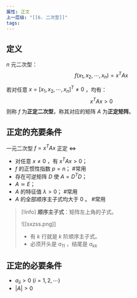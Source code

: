 ```yaml
---
属性: 正文
上一层级: "[[6. 二次型]]"
tags:
---
```


## 定义

$n$ 元二次型： $$f(x_{1}, x_{2}, \cdots, x_{n}) = x^{T}Ax$$ 

若对任意 $x=[x_{1}, x_{2}, \cdots, x_{n}]^{T} \ne 0$ ，均有： $$x^{T}Ax > 0$$ 则称 $f$ 为**正定二次型**，称其对应的矩阵 $A$ 为**正定矩阵**。

## 正定的充要条件

一元二次型 $f=x^{T}Ax$ 正定 $\Leftrightarrow$
- 对任意 $x \ne 0$ ，有 $x^{T}Ax > 0$；
- $f$ 的正惯性指数 $p = n$； #常用 
- 存在可逆矩阵 $D$ 使 $A=D^{T}D$；
- $A \simeq E$；
- $A$ 的特征值 $\lambda > 0$； #常用 
- $A$ 的全部顺序主子式均大于 $0$ 。 #常用 

> [!info] 
> **顺序主子式**：矩阵左上角的子式。
> 
> ![[sxzss.png]]
> 
> - 有 $k$ 行就是 $k$ 阶顺序主子式。
> - 必须开头是 $a_{11}$ ，结尾是 $a_{kk}$

## 正定的必要条件

- $a_{ii}>0~ (i=1,2,\cdots)$
- $|A|>0$